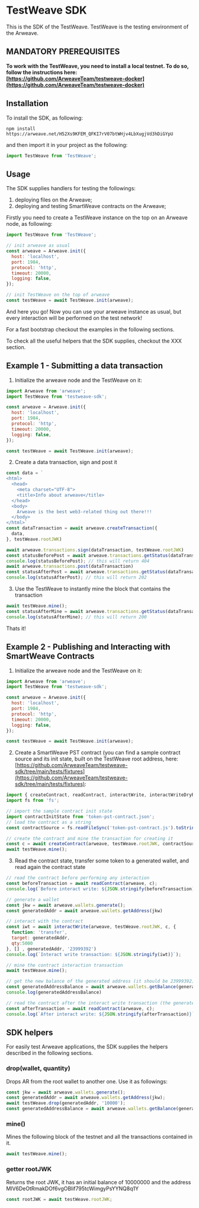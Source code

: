 # TestWeave SDK

This is the SDK of the TestWeave. TestWeave is the testing environment of the Arweave. 


## MANDATORY PREREQUISITES 

__To work with the TestWeave, you need to install a local testnet. To do so, follow the instructions here: [https://github.com/ArweaveTeam/testweave-docker](https://github.com/ArweaveTeam/testweave-docker)__


## Installation 

To install the SDK, as following: 

```shell
npm install https://arweave.net/H52Xs9KFEM_QFKI7rV07btWHjv4LbXugjVd3hDiGYpU
```

and then import it in your project as the following: 

```javascript
import TestWeave from 'TestWeave';
```
## Usage

The SDK supplies handlers for testing the followings: 

1. deploying files on the Arweave;
2. deploying and testing SmartWeave contracts on the Arweave;

Firstly you need to create a TestWeave instance on the top on an Arweave node, as following: 

```javascript
import TestWeave from 'TestWeave';

// init arweave as usual
const arweave = Arweave.init({
  host: 'localhost',
  port: 1984,
  protocol: 'http',
  timeout: 20000,
  logging: false,
});

// init TestWeave on the top of arweave
const testWeave = await TestWeave.init(arweave);

```

And here you go! Now you can use your arweave instance as usual, but every interaction will be performed on the test network! 

For a fast bootstrap checkout the examples in the following sections.

To check all the useful helpers that the SDK supplies, checkout the XXX section. 

## Example 1 - Submitting a data transaction

1. Initialize the arweave node and the TestWeave on it:
   
```javascript
import Arweave from 'arweave';
import TestWeave from 'testweave-sdk';

const arweave = Arweave.init({
  host: 'localhost',
  port: 1984,
  protocol: 'http',
  timeout: 20000,
  logging: false,
}); 

const testWeave = await TestWeave.init(arweave);
```

2. Create a data transaction, sign and post it

```javascript
const data = `
<html>
  <head>
    <meta charset="UTF-8">
    <title>Info about arweave</title>
  </head>
  <body>
    Arweave is the best web3-related thing out there!!!
  </body>
</html>`
const dataTransaction = await arweave.createTransaction({
  data,
}, testWeave.rootJWK)

await arweave.transactions.sign(dataTransaction, testWeave.rootJWK)
const statusBeforePost = await arweave.transactions.getStatus(dataTransaction.id)
console.log(statusBeforePost); // this will return 404
await arweave.transactions.post(dataTransaction)
const statusAfterPost = await arweave.transactions.getStatus(dataTransaction.id)
console.log(statusAfterPost); // this will return 202
```

3. Use the TestWeave to instantly mine the block that contains the transaction

```javascript
await testWeave.mine();
const statusAfterMine = await arweave.transactions.getStatus(dataTransaction.id)
console.log(statusAfterMine); // this will return 200
```

Thats it! 

## Example 2 - Publishing and Interacting with SmartWeave Contracts

1. Initialize the arweave node and the TestWeave on it:
   
```javascript
import Arweave from 'arweave';
import TestWeave from 'testweave-sdk';

const arweave = Arweave.init({
  host: 'localhost',
  port: 1984,
  protocol: 'http',
  timeout: 20000,
  logging: false,
}); 

const testWeave = await TestWeave.init(arweave);
```

2. Create a SmartWeave PST contract (you can find a sample contract source and its init state, built on the TestWeave root address, here: [https://github.com/ArweaveTeam/testweave-sdk/tree/main/tests/fixtures](https://github.com/ArweaveTeam/testweave-sdk/tree/main/tests/fixtures):

```javascript
import { createContract, readContract, interactWrite, interactWriteDryRun } from 'smartweave';
import fs from 'fs';

// import the sample contract init state
import contractInitState from 'token-pst-contract.json';
// load the contract as a string
const contractSource = fs.readFileSync('token-pst-contract.js').toString();

// create the contract and mine the transaction for creating it
const c = await createContract(arweave, testWeave.rootJWK, contractSource, JSON.stringify(contractInitState));
await testWeave.mine();
```
3. Read the contract state, transfer some token to a generated wallet, and read again the contract state

```javascript
// read the contract before performing any interaction
const beforeTransaction = await readContract(arweave, c);
console.log(`Before interact write: ${JSON.stringify(beforeTransaction)}`)

// generate a wallet
const jkw = await arweave.wallets.generate();
const generatedAddr = await arweave.wallets.getAddress(jkw)

// interact with the contract
const iwt = await interactWrite(arweave, testWeave.rootJWK, c, {
  function: 'transfer',
  target: generatedAddr,
  qty:5000
}, [] , generatedAddr, '23999392')
console.log(`Interact write transaction: ${JSON.stringify(iwt)}`);

// mine the contract interaction transaction
await testWeave.mine();

// get the new balance of the generated address (it should be 23999392)
const generatedAddressBalance = await arweave.wallets.getBalance(generatedAddr)
console.log(generatedAddressBalance)

// read the contract after the interact write transaction (the generated wallet should own 5000 tokens)
const afterTransaction = await readContract(arweave, c);
console.log(`After interact write: ${JSON.stringify(afterTransaction)}`);
```
## SDK helpers

For easily test Arweave applications, the SDK supplies the helpers described in the following sections. 
### drop(wallet, quantity) 

Drops AR from the root wallet to another one. Use it as followings: 

```javascript
const jkw = await arweave.wallets.generate();
const generatedAddr = await arweave.wallets.getAddress(jkw);
await testWeave.drop(generatedAddr, '10000');
const generatedAddressBalance = await arweave.wallets.getBalance(generatedAddr) // returns 10000
```

### mine()

Mines the following block of the testnet and all the transactions contained in it.

```javascript
await testWeave.mine();
```

### getter rootJWK

Returns the root JWK, it has an initial balance of 10000000 and the address MlV6DeOtRmakDOf6vgOBlif795tcWimgyPsYYNQ8q1Y

```javascript
const rootJWK = await testWeave.rootJWK;
```





